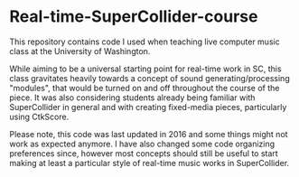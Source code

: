 # Real-time-SuperCollider-course

This repository contains code I used when teaching live computer music class at the University of Washington.

While aiming to be a universal starting point for real-time work in SC, this class gravitates heavily towards a concept of sound generating/processing "modules", that would be turned on and off throughout the course of the piece. It was also considering students already being familiar with SuperCollider in general and with creating fixed-media pieces, particularly using CtkScore.

Please note, this code was last updated in 2016 and some things might not work as expected anymore. I have also changed some code organizing preferences since, however most concepts should still be useful to start making at least a particular style of real-time music works in SuperCollider.
